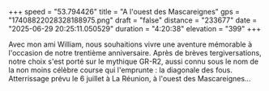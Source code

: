 +++
speed = "53.794426"
title = "A l'ouest des Mascareignes"
gps = "17408822028328188975.png"
draft = "false"
distance = "233677"
date = "2025-06-29 20:25:11.050529"
duration = "4:20:38"
elevation = "399"
+++

Avec mon ami William, nous souhaitions vivre une aventure mémorable à l'occasion de notre trentième anniversaire. Après de brèves tergiversations, notre choix s'est porté sur le mythique GR-R2, aussi connu sous le nom de la non moins célèbre course qui l'emprunte : la diagonale des fous.
Atterrissage prévu le 6 juillet à La Réunion, à l'ouest des Mascareignes...
